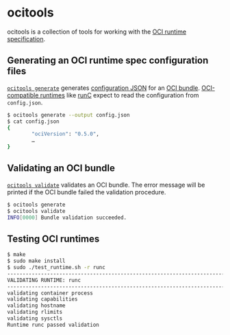 # ocitools

ocitools is a collection of tools for working with the [OCI runtime specification][runtime-spec].

## Generating an OCI runtime spec configuration files

[`ocitools generate`][generate.1] generates [configuration JSON][config.json] for an [OCI bundle][bundle].
[OCI-compatible runtimes][runtime-spec] like [runC][] expect to read the configuration from `config.json`.

```sh
$ ocitools generate --output config.json
$ cat config.json
{
        "ociVersion": "0.5.0",
        …
}
```

## Validating an OCI bundle

[`ocitools validate`][validate.1] validates an OCI bundle.
The error message will be printed if the OCI bundle failed the validation procedure.

```sh
$ ocitools generate
$ ocitools validate
INFO[0000] Bundle validation succeeded.
```

## Testing OCI runtimes

```sh
$ make
$ sudo make install
$ sudo ./test_runtime.sh -r runc
-----------------------------------------------------------------------------------
VALIDATING RUNTIME: runc
-----------------------------------------------------------------------------------
validating container process
validating capabilities
validating hostname
validating rlimits
validating sysctls
Runtime runc passed validation
```

[bundle]: https://github.com/opencontainers/runtime-spec/blob/master/bundle.md
[config.json]: https://github.com/opencontainers/runtime-spec/blob/master/config.md
[runC]: https://github.com/opencontainers/runc
[runtime-spec]: https://github.com/opencontainers/runtime-spec

[generate.1]: man/ocitools-generate.1.md
[validate.1]: man/ocitools-validate.1.md
